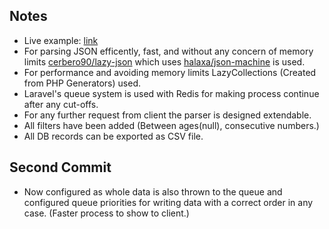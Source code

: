 ## Notes
- Live example: [link](http://209.126.8.190/)
- For parsing JSON efficently, fast, and without any concern of memory limits [cerbero90/lazy-json](https://github.com/cerbero90/lazy-json) which uses [halaxa/json-machine](https://github.com/halaxa/json-machine) is used.
- For performance and avoiding memory limits LazyCollections (Created from PHP Generators) used.
- Laravel's queue system is used with Redis for making process continue after any cut-offs.
- For any further request from client the parser is designed extendable.
- All filters have been added (Between ages(null), consecutive numbers.)
- All DB records can be exported as CSV file.

## Second Commit
- Now configured as whole data is also thrown to the queue and configured queue priorities for writing data with a correct order in any case. (Faster process to show to client.)